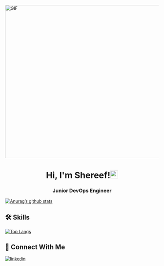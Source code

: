 

<img align="center" alt="GIF" src="https://github.com/abhisheknaiidu/abhisheknaiidu/blob/master/code.gif?raw=true" width="800" height="500" />

<h1 align="center">Hi, I'm Shereef!<img src="https://media.giphy.com/media/hvRJCLFzcasrR4ia7z/giphy.gif" width="25px"> </h1>
<h3 align="center">Junior DevOps Engineer</h3>

<!--  -->

[![Anurag’s github stats](https://github-readme-stats.vercel.app/api?username=shassem)](https://github.com/yushi1007)

## 🛠 Skills
[![Top Langs](https://github-readme-stats.vercel.app/api/top-langs/?username=shassem&layout=compact)](https://github.com/anuraghazra/github-readme-stats)



## 🔗 Connect With Me 
[![linkedin](https://img.shields.io/badge/linkedin-0A66C2?style=for-the-badge&logo=linkedin&logoColor=white)](https://www.linkedin.com/in/shereef-assem/)

